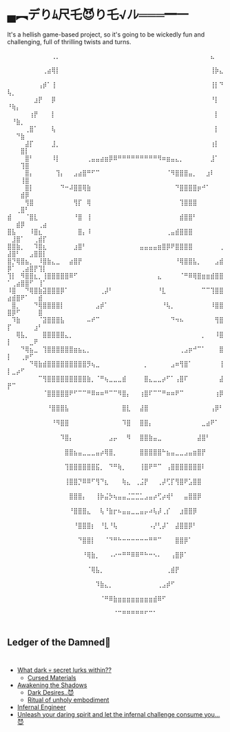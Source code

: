 # ▄︻デりﾑ尺乇😈り乇√ﾉﾚ═══━一
It's a hellish game-based project, so it's going to be wickedly fun and challenging, full of thrilling twists and turns.

⠀⠀⠀⠀⠀⠀⠀⠀⠀⠀⢀⡀⠀⠀⠀⠀⠀⠀⠀⠀⠀⠀⠀⠀⠀⠀⠀⠀⠀⠀⠀⠀⠀⠀⠀⠀⠀⠀⠀⠀⠀⠀⠀⠀⠀⠀⣄⠀⠀⠀⠀⠀⠀⠀⠀⠀⠀⠀
⠀⠀⠀⠀⠀⠀⠀⠀⢀⣴⢿⡇⠀⠀⠀⠀⠀⠀⠀⠀⠀⠀⠀⠀⠀⠀⠀⠀⠀⠀⠀⠀⠀⠀⠀⠀⠀⠀⠀⠀⠀⠀⠀⠀⠀⠀⢸⡷⣄⠀⠀⠀⠀⠀⠀⠀⠀⠀
⠀⠀⠀⠀⠀⠀⠀⢠⡾⠁⢸⠀⠀⠀⠀⠀⠀⠀⠀⠀⠀⠀⠀⠀⠀⠀⠀⠀⠀⠀⠀⠀⠀⠀⠀⠀⠀⠀⠀⠀⠀⠀⠀⠀⠀⠀⢸⡇⠙⢧⡀⠀⠀⠀⠀⠀⠀⠀
⠀⠀⠀⠀⠀⠀⣰⡟⠀⠀⡿⠀⠀⠀⠀⠀⠀⠀⠀⠀⠀⠀⠀⠀⠀⠀⠀⠀⠀⠀⠀⠀⠀⠀⠀⠀⠀⠀⠀⠀⠀⠀⠀⠀⠀⠀⠘⡇⠀⠘⢷⡄⠀⠀⠀⠀⠀⠀
⠀⠀⠀⠀⠀⢰⡟⠀⠀⠀⡇⠀⠀⠀⠀⠀⠀⠀⠀⠀⠀⠀⠀⠀⠀⠀⠀⠀⠀⠀⠀⠀⠀⠀⠀⠀⠀⠀⠀⠀⠀⠀⠀⠀⠀⠀⠀⡇⠀⠀⠘⣷⡀⠀⠀⠀⠀⠀
⠀⠀⠀⠀⢀⣿⠁⠀⠀⠀⢧⠀⠀⠀⠀⠀⠀⠀⠀⠀⠀⠀⠀⠀⠀⠀⠀⠀⠀⠀⠀⠀⠀⠀⠀⠀⠀⠀⠀⠀⠀⠀⠀⠀⠀⠀⠀⡇⠀⠀⠀⠙⣷⠀⠀⠀⠀⠀
⠀⠀⠀⠀⣼⡏⠀⠀⠀⠀⣸⡀⠀⠀⠀⠀⠀⠀⠀⠀⠀⠀⠀⠀⠀⠀⠀⠀⠀⠀⠀⠀⠀⠀⠀⠀⠀⠀⠀⠀⠀⠀⠀⠀⠀⠀⢰⡇⠀⠀⠀⠀⣿⡇⠀⠀⠀⠀
⠀⠀⠀⠀⣿⠃⠀⠀⠀⠀⠸⡇⠀⠀⠀⠀⠀⠀⢀⣤⣤⣴⣶⡿⠿⠛⠛⠛⠛⠛⠛⠛⠛⠛⠻⠶⣶⣤⣄⡀⠀⠀⠀⠀⠀⠀⣸⠁⠀⠀⠀⠀⢹⣿⠀⠀⠀⠀
⠀⠀⠀⠀⣿⡄⠀⠀⠀⠀⠀⢹⡄⠀⠀⣠⣴⣿⠛⠋⠉⠀⠀⠀⠀⠀⠀⠀⠀⠀⠀⠀⠀⠀⠀⠀⠈⠻⣿⣿⣿⣤⡀⠀⠀⣰⠇⠀⠀⠀⠀⠀⢸⣿⠀⠀⠀⠀
⠀⠀⠀⠀⣿⡇⠀⠀⠀⠀⠀⠀⠙⠒⠼⣿⣿⢿⣷⠀⠀⠀⠀⠀⠀⠀⠀⠀⠀⠀⠀⠀⠀⠀⠀⠀⠀⠀⠙⣿⣿⣿⣿⡶⠚⠁⠀⠀⠀⠀⠀⠀⣾⡿⠀⠀⠀⠀
⠀⠀⠀⠀⢻⣿⠀⠀⠀⠀⠀⠀⠀⠀⠀⢻⡏⠀⢿⠀⠀⠀⠀⠀⠀⠀⠀⠀⠀⠀⠀⠀⠀⠀⠀⠀⠀⠀⠀⢹⣿⣿⣿⠀⠀⠀⠀⠀⠀⠀⠀⢀⣿⠃⠀⠀⠀⠀
⣾⠀⠀⠀⠈⣿⣇⠀⠀⠀⠀⠀⠀⠀⠀⠘⣿⠀⢸⠀⠀⠀⠀⠀⠀⠀⠀⠀⠀⠀⠀⠀⠀⠀⠀⠀⠀⠀⠀⣾⣿⣿⠃⠀⠀⠀⠀⠀⠀⠀⠀⣾⡿⠀⠀⠀⢀⣴
⣿⣧⠀⠀⠀⠸⣿⣆⠀⠀⠀⠀⠀⠀⠀⠀⣿⡄⠸⠀⠀⠀⠀⠀⠀⠀⠀⠀⠀⠀⠀⠀⠀⠀⠀⠀⢀⣤⣾⣿⣿⣿⠀⠀⠀⠀⠀⠀⠀⠀⣸⣿⠁⠀⠀⢀⣾⡏
⣿⣿⣷⡀⠀⠀⠹⣿⣆⠀⠀⠀⠀⠀⠀⣰⣿⠃⠀⠀⠀⠀⠀⠀⠀⠀⠀⠀⠀⠀⣤⣤⣤⣤⣶⣿⡿⠟⣿⣿⣿⣿⠀⠀⠀⠀⠀⠀⢀⣼⣿⠃⠀⠀⣠⣿⣿⡇
⣿⡙⢿⣿⣦⡀⠀⠸⣿⣷⣄⣀⠀⠀⣴⣿⡟⠀⠀⠀⠀⠀⠀⠀⠀⠀⠀⠀⠀⠀⠀⠀⠀⠀⠀⠀⠀⠀⠘⢿⣿⣿⣧⡀⠀⠀⠀⣠⣾⡿⠁⠀⢀⣴⣿⡟⢹⡇
⢹⡇⠀⠻⣿⣿⣆⡀⢸⣿⣿⣿⣿⣿⠿⠋⠀⠀⠀⠀⠀⠀⠀⠀⠀⠀⠀⠀⠀⠀⠀⠀⠀⠀⣄⠀⠀⠀⠀⠈⠛⠿⢿⣿⣶⣶⣾⣿⣿⠁⢀⣴⣿⣿⠋⠀⢸⠁
⠸⣿⠀⠀⠙⢿⣿⣷⣽⣿⣿⣿⡿⠁⠀⠀⠀⠀⠀⠀⠀⢀⡼⠃⠀⠀⠀⠀⠀⠀⠀⠀⠀⠀⠘⣇⠀⠀⠀⠀⠀⠀⠀⠀⠉⠉⢹⣿⣿⣴⣾⣿⠟⠁⠀⠀⣾⠀
⠀⣿⡀⠀⠀⠀⠙⢿⣿⣿⣿⣿⡇⠀⠀⠀⠀⠀⠀⠀⣠⡾⠁⠀⠀⠀⠀⠀⠀⠀⠀⠀⠀⠀⠀⠘⢧⡀⠀⠀⠀⠀⠀⠀⠀⠀⠸⣿⣿⣿⡿⠋⠀⠀⠀⠀⣿⠀
⠀⠹⣷⠀⠀⠀⠀⠈⣽⣿⣿⣿⣧⠀⠀⠀⠀⠀⠤⠞⠉⠀⠀⠀⠀⠀⠀⠀⠀⠀⠀⠀⠀⠀⠀⠀⠀⠙⠲⠦⠀⠀⠀⠀⠀⠀⠀⢻⣿⡏⠀⠀⠀⠀⠀⣰⠃⠀
⠀⠀⢿⣧⡀⠀⠀⠀⣿⣿⣿⣿⣿⣄⡀⠀⠀⠀⠀⠀⠀⠀⠀⠀⠀⠀⠀⠀⠀⠀⠀⠀⠀⠀⠀⠀⠀⠀⠀⠀⠀⠀⠀⠀⡀⠀⠀⠸⣿⡇⠀⠀⠀⠀⣀⠟⠀⠀
⠀⠀⠀⠙⢿⣦⣀⠀⢹⣿⣿⣿⣿⣿⣿⣶⣦⣄⡀⠀⠀⠀⠀⠀⠀⠀⠀⠀⠀⠀⠀⠀⠀⠀⠀⠀⠀⠀⠀⢀⣠⡶⠚⠉⠁⠀⠀⠀⣿⡇⠀⠀⢀⡶⠋⠀⠀⠀
⠀⠀⠀⠀⠀⠙⢿⣷⣾⣿⣿⣿⣿⣿⣿⣿⣿⣿⡻⢦⣀⠀⠀⠀⠀⠀⠀⠀⠀⠀⠀⡀⠀⠀⠀⠀⠀⣠⠶⢻⣿⠁⠀⠀⠀⠀⠀⠀⢸⡇⣀⡴⠋⠀⠀⠀⠀⠀
⠀⠀⠀⠀⠀⠀⠀⠉⢻⣿⣿⣿⣿⣿⣿⣿⣿⣿⣷⡀⠈⠛⢦⣀⣀⣀⣾⠀⠀⠀⠀⣿⣄⣀⣀⡴⠋⠁⢠⣿⠏⠀⠀⠀⠀⠀⠀⠀⣼⡟⠉⠀⠀⠀⠀⠀⠀⠀
⠀⠀⠀⠀⠀⠀⠀⠀⠈⣿⣿⣿⣿⣿⠟⠋⠉⠉⠛⠿⠶⠶⠛⠉⠉⠻⣿⡄⠀⠀⢰⣿⠏⠉⠉⠛⠶⠶⠟⠉⠀⠀⠀⠀⠀⠀⠀⢰⡿⠀⠀⠀⠀⠀⠀⠀⠀⠀
⠀⠀⠀⠀⠀⠀⠀⠀⠀⠘⣿⣿⣿⣧⠀⠀⠀⠀⠀⠀⠀⠀⠀⠀⠀⠀⣿⣇⠀⠀⣼⣿⠀⠀⠀⠀⠀⠀⠀⠀⠀⠀⠀⠀⠀⠀⢠⡿⠃⠀⠀⠀⠀⠀⠀⠀⠀⠀
⠀⠀⠀⠀⠀⠀⠀⠀⠀⠀⠘⠻⣿⣿⠀⠀⠀⠀⠀⠀⠀⠀⠀⠀⠀⠀⠹⣿⠀⠀⣿⣿⡄⠀⠀⠀⠀⠀⠀⠀⠀⠀⠀⠀⣀⣴⠟⠁⠀⠀⠀⠀⠀⠀⠀⠀⠀⠀
⠀⠀⠀⠀⠀⠀⠀⠀⠀⠀⠀⠀⠹⣿⡄⠀⠀⠀⠀⠀⠀⠀⠀⣠⡤⠀⠀⠻⠀⠀⣿⣿⣷⣤⣀⠀⠀⠀⠀⠀⠀⠀⠀⣼⣿⠃⠀⠀⠀⠀⠀⠀⠀⠀⠀⠀⠀⠀
⠀⠀⠀⠀⠀⠀⠀⠀⠀⠀⠀⠀⠀⣿⣿⣦⣤⣀⣀⣀⣤⡴⢿⣿⡀⠀⠀⠀⠀⠀⣿⣿⣿⣿⣿⠓⣦⣤⣀⣀⣠⣤⣶⣿⡟⠀⠀⠀⠀⠀⠀⠀⠀⠀⠀⠀⠀⠀
⠀⠀⠀⠀⠀⠀⠀⠀⠀⠀⠀⠀⠀⢹⣿⣿⣿⣿⣿⣿⣯⡀⠀⠙⠛⢷⡀⠀⠀⠀⢸⣿⠟⠛⠉⠀⢠⣿⣿⣿⣿⣿⣿⣿⠇⠀⠀⠀⠀⠀⠀⠀⠀⠀⠀⠀⠀⠀
⠀⠀⠀⠀⠀⠀⠀⠀⠀⠀⠀⠀⠀⢸⣿⣿⡙⠿⠿⠋⢻⠙⣆⠀⠀⠀⢷⣄⠀⢀⣨⡟⠀⠀⢀⡼⢋⡏⢻⣿⠟⣡⣿⣿⠀⠀⠀⠀⠀⠀⠀⠀⠀⠀⠀⠀⠀⠀
⠀⠀⠀⠀⠀⠀⠀⠀⠀⠀⠀⠀⠀⠀⣿⣿⣿⡄⠀⠀⢸⡷⣬⡳⢦⣤⣤⣈⣉⣉⣁⣠⣤⡴⢋⡴⢾⠃⠀⠀⣤⣿⣿⡿⠀⠀⠀⠀⠀⠀⠀⠀⠀⠀⠀⠀⠀⠀
⠀⠀⠀⠀⠀⠀⠀⠀⠀⠀⠀⠀⠀⠀⠘⣿⣿⣿⣄⠀⠀⢧⠘⣷⡖⠦⣤⣤⣀⣀⣤⡤⠴⢧⡼⢀⡎⠀⠀⣰⣿⣿⡿⠀⠀⠀⠀⠀⠀⠀⠀⠀⠀⠀⠀⠀⠀⠀
⠀⠀⠀⠀⠀⠀⠀⠀⠀⠀⠀⠀⠀⠀⠀⠘⣿⣿⣿⡆⠀⠘⣇⠘⢧⠀⠀⠀⠀⠀⠀⠀⠠⡜⢃⡼⠁⠀⣼⣿⣿⡿⠃⠀⠀⠀⠀⠀⠀⠀⠀⠀⠀⠀⠀⠀⠀⠀
⠀⠀⠀⠀⠀⠀⠀⠀⠀⠀⠀⠀⠀⠀⠀⠀⠙⣿⣿⡇⠀⠀⠈⠙⠛⠓⠒⠒⠒⠒⠒⠒⠛⠛⠉⠀⠀⠀⣿⣿⡿⠁⠀⠀⠀⠀⠀⠀⠀⠀⠀⠀⠀⠀⠀⠀⠀⠀
⠀⠀⠀⠀⠀⠀⠀⠀⠀⠀⠀⠀⠀⠀⠀⠀⠀⠘⢿⣷⡀⠀⠀⠠⠔⠒⠛⠛⠿⠿⠛⠓⠒⠢⠄⠀⠀⢠⣿⡿⠁⠀⠀⠀⠀⠀⠀⠀⠀⠀⠀⠀⠀⠀⠀⠀⠀⠀
⠀⠀⠀⠀⠀⠀⠀⠀⠀⠀⠀⠀⠀⠀⠀⠀⠀⠀⠈⢿⣧⡀⠀⠀⠀⠀⠀⠀⠀⠀⠀⠀⠀⠀⠀⠀⢀⣾⡟⠀⠀⠀⠀⠀⠀⠀⠀⠀⠀⠀⠀⠀⠀⠀⠀⠀⠀⠀
⠀⠀⠀⠀⠀⠀⠀⠀⠀⠀⠀⠀⠀⠀⠀⠀⠀⠀⠀⠀⠹⣷⣄⡀⠀⠀⠀⠀⠀⠀⠀⠀⠀⠀⢀⣠⡾⠋⠀⠀⠀⠀⠀⠀⠀⠀⠀⠀⠀⠀⠀⠀⠀⠀⠀⠀⠀⠀
⠀⠀⠀⠀⠀⠀⠀⠀⠀⠀⠀⠀⠀⠀⠀⠀⠀⠀⠀⠀⠀⠈⠛⠿⣷⣶⣶⣶⣶⣶⣶⣶⣶⣾⠿⠋⠀⠀⠀⠀⠀⠀⠀⠀⠀⠀⠀⠀⠀⠀⠀⠀⠀⠀⠀⠀⠀⠀
⠀⠀⠀⠀⠀⠀⠀⠀⠀⠀⠀⠀⠀⠀⠀⠀⠀⠀⠀⠀⠀⠀⠀⠀⠈⠉⠛⠛⠛⠛⠛⠋⠉⠁⠀⠀⠀⠀⠀⠀⠀⠀⠀⠀⠀⠀⠀⠀⠀⠀⠀⠀⠀⠀⠀⠀⠀⠀⠀

## Ledger of the Damned👹⠀⠀⠀⠀⠀⠀⠀⠀⠀⠀⠀⠀⠀⠀⠀⠀⠀⠀⠀⠀⠀⠀⠀
 * [What dark 💀 secret lurks within??](#about-the-project)
   * [Cursed Materials](#made-with)
 * [Awakening the Shadows](#getting-started)
   * [Dark Desires..😈](#prerequisites)
   * [Ritual of unholy embodiment](#installation)
 * [Infernal Engineer](#contact)
 * [Unleash your daring spirit and let the infernal challenge consume you...😈](#bestwishes)
